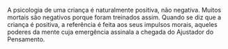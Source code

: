 ﻿A psicologia de uma criança é naturalmente positiva, não negativa. Muitos mortais são negativos porque foram treinados assim. Quando se diz que a criança é positiva, a referência é feita aos seus impulsos morais, aqueles poderes da mente cuja emergência assinala a chegada do Ajustador do Pensamento.